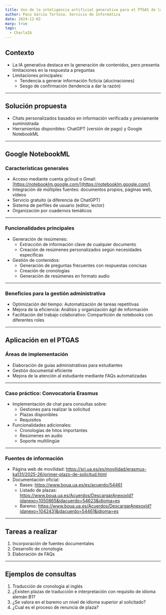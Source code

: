 ```yaml
---
title: Uso de la inteligencia artificial generativa para el PTGAS de la Universidad de Alicante - Contestar preguntas
author: Paco García Tortosa. Servicio de Informática
date: 2024-12-02
marp: true
tags:
  - CharlaIA
---
```


## Contexto

- La IA generativa destaca en la generación de contenidos, pero presenta limitaciones en la respuesta a preguntas
- Limitaciones principales:
    - Tendencia a generar información ficticia (alucinaciones)
    - Sesgo de confirmación (tendencia a dar la razón)

---
## Solución propuesta

- Chats personalizados basados en información verificada y previamente suministrada
- Herramientas disponibles: ChatGPT (versión de pago) y Google NotebookML

---
## Google NotebookML

### Características generales
- Acceso mediante cuenta gcloud o Gmail: [https://notebooklm.google.com/](https://notebooklm.google.com/)
- Integración de múltiples fuentes: documentos propios, páginas web, vídeos
- Servicio gratuito (a diferencia de ChatGPT)
- Sistema de perfiles de usuario (editor, lector)
- Organización por cuadernos temáticos

---
### Funcionalidades principales
- Generación de resúmenes:
  - Extracción de información clave de cualquier documento
  - Creación de resúmenes personalizados según necesidades específicas
- Gestión de contenidos:
  - Generación de preguntas frecuentes con respuestas concisas
  - Creación de cronologías
  - Generación de resúmenes en formato audio

---
### Beneficios para la gestión administrativa
- Optimización del tiempo: Automatización de tareas repetitivas
- Mejora de la eficiencia: Análisis y organización ágil de información
- Facilitación del trabajo colaborativo: Compartición de notebooks con diferentes roles

---
## Aplicación en el PTGAS

### Áreas de implementación
- Elaboración de guías administrativas para estudiantes
- Gestión documental eficiente
- Mejora de la atención al estudiante mediante FAQs automatizadas

---
### Caso práctico: Convocatoria Erasmus
- Implementación de chat para consultas sobre:
  - Gestiones para realizar la solicitud
  - Plazas disponibles
  - Requisitos
- Funcionalidades adicionales:
  - Cronologías de hitos importantes
  - Resúmenes en audio
  - Soporte multilingüe

---
### Fuentes de información
- Página web de movilidad: https://sri.ua.es/es/movilidad/erasmus-ka131/2025-26/primer-plazo-de-solicitud.html
- Documentación oficial:
  - Bases: https://www.boua.ua.es/es/acuerdo/54461
  - Listado de plazas: https://www.boua.ua.es/Acuerdos/DescargarAnexoxId?idanexo=1050865&idacuerdo=54623&idioma=es
  - Baremo: https://www.boua.ua.es/Acuerdos/DescargarAnexoxId?idanexo=1042431&idacuerdo=54461&idioma=es

---
## Tareas a realizar
1. Incorporación de fuentes documentales
2. Desarrollo de cronología
3. Elaboración de FAQs

---

## Ejemplos de consultas
1. Traducción de cronología al inglés
2. ¿Existen plazas de traducción e interpretación con requisito de idioma alemán B1?
3. ¿Se valora en el baremo un nivel de idioma superior al solicitado?
4. ¿Cual es el proceso de renuncia de plaza?